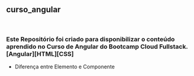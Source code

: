 <h2>curso_angular</h2> </br>

<h3> Este Repositório foi criado para disponibilizar o conteúdo aprendido no Curso de Angular do Bootcamp Cloud Fullstack. [Angular][HTML][CSS] </h3>

<ul>
  <li>Diferença entre Elemento e Componente</li>
</ul>



